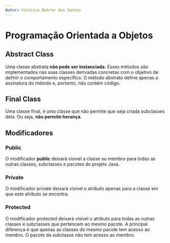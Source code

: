 ```yaml
---
Autor: Vinícius Bohrer dos Santos
---
```


# Programação Orientada a Objetos

## Abstract Class

Uma classe abstrata **não pode ser instanciada**. Esses métodos são implementados nas suas classes derivadas concretas com o objetivo de definir o comportamento específico. O método abstrato define apenas a assinatura do método e, portanto, não contém código.

## Final Class

Uma classe final, é uma classe que não permite que seja criada subclasses dela. Ou seja, **não permite herança**.

## Modificadores

### Public

O modificador **public** deixará visível a classe ou membro para todas as outras classes, subclasses e pacotes do projeto Java.

### Private

O modificador private deixará visível o atributo apenas para a classe em que este atributo se encontra.

### Protected

O modificador protected deixará visível o atributo para todas as outras classes e subclasses que pertencem ao mesmo pacote. A principal diferença é que apenas as classes do mesmo pacote tem acesso ao membro. O pacote da subclasse não tem acesso ao membro.

